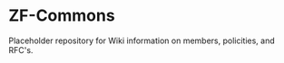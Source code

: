 ZF-Commons
==========

Placeholder repository for Wiki information on members, policities, and RFC's.
